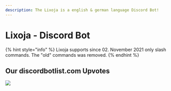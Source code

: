 ```yaml
---
description: The Lixoja is a english & german language Discord Bot!
---
```


# Lixoja - Discord Bot

{% hint style="info" %}
Lixoja supports since 02. November 2021 only slash commands. The "old" commands was removed.
{% endhint %}

## Our discordbotlist.com Upvotes

[![](https://discordbotlist.com/api/v1/bots/866047167760039938/widget)](https://discordbotlist.com/bots/866047167760039938)
